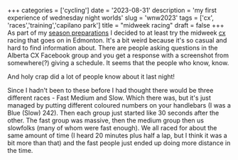 +++
categories = ['cycling']
date = '2023-08-31'
description = 'my first experience of wednesday night worlds'
slug = 'wnw2023'
tags = ['cx', 'races','training','capilano park']
title = "midweek racing"
draft = false
+++
As part of my [season preparations](../230829-prepping-a-season/) I decided to at least try the midweek [cx](../cx/) racing that goes on in Edmonton. It's a bit weird because it's so casual and hard to find information about. There are people asking questions in the Alberta CX Facebook group and you get a response with a screenshot from somewhere(?) giving a schedule. It seems that the people who know, know.

And holy crap did a lot of people know about it last night!

Since I hadn't been to these before I had thought there would be three different races - Fast Medium and Slow. Which there was, but it's just managed by putting different coloured numbers on your handlebars (I was a Blue (Slow) 242). Then each group just started like 30 seconds after the other. The fast group was massive, then the medium group then us slowfolks (many of whom were fast enough). We all raced for about the same amount of time (I heard 20 minutes plus half a lap, but I think it was a bit more than that) and the fast people just ended up doing more distance in the time.